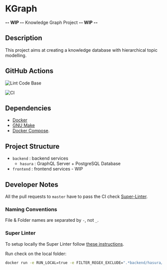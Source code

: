 # KGraph

**-- WIP --** Knowledge Graph Project **-- WIP --**

## Description

This project aims at creating a knowledge database with hierarchical topic modelling.

## GitHub Actions

![Lint Code Base](https://github.com/romitagl/kgraph/workflows/Lint%20Code%20Base/badge.svg?branch=master)

![CI](https://github.com/romitagl/kgraph/workflows/CI/badge.svg?branch=master)

## Dependencies

- [Docker](https://www.docker.com)
- [GNU Make](https://www.gnu.org/software/make/)
- [Docker Compose](https://docs.docker.com/compose/).

## Project Structure

- `backend` : backend services
  - `hasura` : GraphQL Server + PostgreSQL Database
- `frontend` : frontend services - WIP

## Developer Notes

All the pull requests to `master` have to pass the CI check [Super-Linter](https://github.com/github/super-linter).

### Naming Conventions

File & Folder names are separated by `-`, not `_`.

### Super Linter

To setup locally the Super Linter follow [these instructions](https://github.com/github/super-linter/blob/main/docs/run-linter-locally.md).

Run check on the local folder:

```bash
docker run -e RUN_LOCAL=true -e FILTER_REGEX_EXCLUDE=".*backend/hasura/schema/.*" -v `pwd`:/tmp/lint github/super-linter:v3.14.3
```

